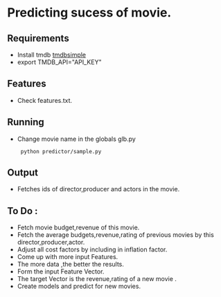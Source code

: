 # Predicting sucess of movie.

## Requirements
 * Install tmdb [tmdbsimple]( https://pypi.python.org/pypi/tmdbsimple ) 
 * export TMDB_API="API_KEY"


## Features 
 * Check features.txt.

## Running 
 * Change movie name in the globals glb.py
    ```
	 python predictor/sample.py 
    ```

## Output
 * Fetches ids of director,producer and actors in the movie.

## To Do :
 * Fetch movie budget,revenue of this movie.
 * Fetch the average budgets,revenue,rating of previous movies by this director,producer,actor.
 * Adjust all cost factors by including in inflation factor.
 * Come up with more input Features.
 * The more data ,the better the results.
 * Form the input Feature Vector.
 * The target Vector is the revenue,rating of a new movie .
 *  Create models and predict for new movies.
